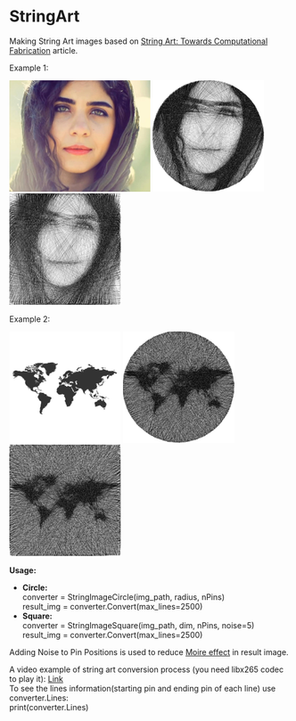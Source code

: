 # StringArt
Making String Art images based on <a href="https://doi.org/10.1111/cgf.13359">String Art: Towards Computational Fabrication</a> article.

Example 1:
<p align="left">
  <img src="https://github.com/a-m-farahani/StringArt/blob/master/images/girl.jpg" height="200" title="Input Image">
  <img src="https://github.com/a-m-farahani/StringArt/blob/master/images/girl_result_circle.jpg" width="200" title="Result - Circle" >
  <img src="https://github.com/a-m-farahani/StringArt/blob/master/images/girl_result_square.jpg" width="200" title="Result - Square">
</p>

Example 2:
<p align="left">
  <img src="https://github.com/a-m-farahani/StringArt/blob/master/images/worldmap.jpg" height="200" title="Input Image">
  <img src="https://github.com/a-m-farahani/StringArt/blob/master/images/worldmap_result_circle.jpg" width="200" title="Result - Circle" >
  <img src="https://github.com/a-m-farahani/StringArt/blob/master/images/worldmap_result_square.jpg" width="200" title="Result - Square">
</p>

<b>Usage:</b>
<ul>
  <li> 
    <b>Circle:</b> <br/>
      converter = StringImageCircle(img_path, radius, nPins) <br/>
      result_img = converter.Convert(max_lines=2500)
  </li>
  <li> 
    <b>Square:</b> <br/>
      converter = StringImageSquare(img_path, dim, nPins, noise=5) <br/>
      result_img = converter.Convert(max_lines=2500)
  </li>
</ul>

Adding Noise to Pin Positions is used to reduce <a href='https://en.wikipedia.org/wiki/Moir%C3%A9_pattern'>Moire effect</a> in result image.

A video example of string art conversion process (you need libx265 codec to play it): <a href='https://github.com/a-m-farahani/StringArt/blob/master/in_process.mp4'>Link</a>
<br/>
To see the lines information(starting pin and ending pin of each line) use converter.Lines: <br/>
print(converter.Lines)

